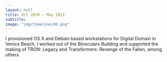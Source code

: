 ```yaml
---
layout: null
title: Oct 2010 – May 2011
subtitle:
image: "img/timeline/dd.png"
---
```

I provisioned OS X and Debian based workstations for Digital Domain in Venice Beach. I worked out of the Binoculars Building and supported the making of TRON: Legacy and Transformers: Revenge of the Fallen, among others